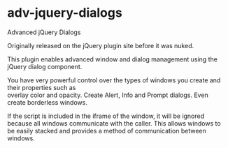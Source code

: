 adv-jquery-dialogs
==================

Advanced jQuery Dialogs

Originally released on the jQuery plugin site before it was nuked.

This plugin enables advanced window and dialog management using the jQuery dialog component.

You have very powerful control over the types of windows you create and their properties such as  
overlay color and opacity.  Create Alert, Info and Prompt dialogs.  Even create borderless windows.

If the script is included in the iframe of the window, it will be ignored because all windows 
communicate with the caller.  This allows windows to be easily stacked and provides a method of 
communication between windows.
